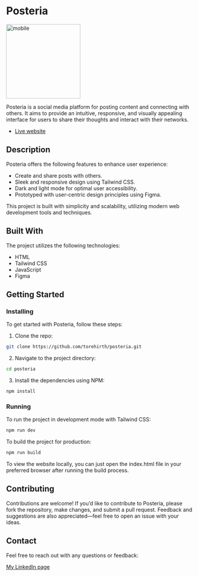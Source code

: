 # Posteria

<div align="left">
  <img src="https://github.com/user-attachments/assets/6846cc91-4ec3-42f8-8acc-91982dc1d3be" alt="mobile" width="200">
</div>

Posteria is a social media platform for posting content and connecting with others. It aims to provide an intuitive, responsive, and visually appealing interface for users to share their thoughts and interact with their networks.

- [Live website](https://js2-posteria.netlify.app)

## Description

Posteria offers the following features to enhance user experience:

- Create and share posts with others.
- Sleek and responsive design using Tailwind CSS.
- Dark and light mode for optimal user accessibility.
- Prototyped with user-centric design principles using Figma.

This project is built with simplicity and scalability, utilizing modern web development tools and techniques.

## Built With

The project utilizes the following technologies:

- HTML
- Tailwind CSS
- JavaScript
- Figma

## Getting Started

### Installing

To get started with Posteria, follow these steps:

1. Clone the repo:

```bash
git clone https://github.com/torehirth/posteria.git
```

2. Navigate to the project directory:

```bash
cd posteria
```

3. Install the dependencies using NPM:

```bash
npm install
```

### Running

To run the project in development mode with Tailwind CSS:

```bash
npm run dev
```

To build the project for production:

```bash
npm run build
```

To view the website locally, you can just open the index.html file in your preferred browser after running the build process.

## Contributing

Contributions are welcome! If you’d like to contribute to Posteria, please fork the repository, make changes, and submit a pull request. Feedback and suggestions are also appreciated—feel free to open an issue with your ideas.

## Contact

Feel free to reach out with any questions or feedback:

[My LinkedIn page](https://www.linkedin.com/in/torehirth/)
